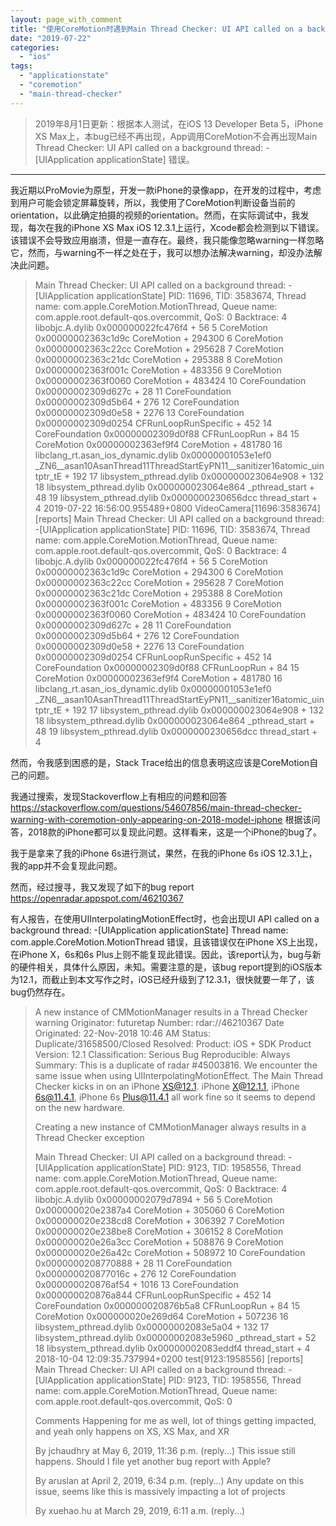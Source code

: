 ```yaml
---
layout: page_with_comment
title: "使用CoreMotion时遇到Main Thread Checker: UI API called on a background thread: -[UIApplication applicationState]"
date: "2019-07-22"
categories: 
  - "ios"
tags: 
  - "applicationstate"
  - "coremotion"
  - "main-thread-checker"
---
```


> 2019年8月1日更新：根据本人测试，在iOS 13 Developer Beta 5，iPhone XS Max上，本bug已经不再出现，App调用CoreMotion不会再出现Main Thread Checker: UI API called on a background thread: -\[UIApplication applicationState\] 错误。

* * *

我近期以ProMovie为原型，开发一款iPhone的录像app，在开发的过程中，考虑到用户可能会锁定屏幕旋转，所以，我使用了CoreMotion判断设备当前的orientation，以此确定拍摄的视频的orientation。然而，在实际调试中，我发现，每次在我的iPhone XS Max iOS 12.3.1上运行，Xcode都会检测到以下错误。该错误不会导致应用崩溃，但是一直存在。最终，我只能像忽略warning一样忽略它，然而，与warning不一样之处在于，我可以想办法解决warning，却没办法解决此问题。

> Main Thread Checker: UI API called on a background thread: -\[UIApplication applicationState\] PID: 11696, TID: 3583674, Thread name: com.apple.CoreMotion.MotionThread, Queue name: com.apple.root.default-qos.overcommit, QoS: 0 Backtrace: 4 libobjc.A.dylib 0x000000022fc476f4 \+ 56 5 CoreMotion 0x00000002363c1d9c CoreMotion + 294300 6 CoreMotion 0x00000002363c22cc CoreMotion + 295628 7 CoreMotion 0x00000002363c21dc CoreMotion + 295388 8 CoreMotion 0x00000002363f001c CoreMotion + 483356 9 CoreMotion 0x00000002363f0060 CoreMotion + 483424 10 CoreFoundation 0x00000002309d627c \+ 28 11 CoreFoundation 0x00000002309d5b64 \+ 276 12 CoreFoundation 0x00000002309d0e58 \+ 2276 13 CoreFoundation 0x00000002309d0254 CFRunLoopRunSpecific + 452 14 CoreFoundation 0x00000002309d0f88 CFRunLoopRun + 84 15 CoreMotion 0x00000002363ef9f4 CoreMotion + 481780 16 libclang\_rt.asan\_ios\_dynamic.dylib 0x00000001053e1ef0 \_ZN6\_\_asan10AsanThread11ThreadStartEyPN11\_\_sanitizer16atomic\_uintptr\_tE + 192 17 libsystem\_pthread.dylib 0x000000023064e908 \+ 132 18 libsystem\_pthread.dylib 0x000000023064e864 \_pthread\_start + 48 19 libsystem\_pthread.dylib 0x0000000230656dcc thread\_start + 4 2019-07-22 16:56:00.955489+0800 VideoCamera\[11696:3583674\] \[reports\] Main Thread Checker: UI API called on a background thread: -\[UIApplication applicationState\] PID: 11696, TID: 3583674, Thread name: com.apple.CoreMotion.MotionThread, Queue name: com.apple.root.default-qos.overcommit, QoS: 0 Backtrace: 4 libobjc.A.dylib 0x000000022fc476f4 \+ 56 5 CoreMotion 0x00000002363c1d9c CoreMotion + 294300 6 CoreMotion 0x00000002363c22cc CoreMotion + 295628 7 CoreMotion 0x00000002363c21dc CoreMotion + 295388 8 CoreMotion 0x00000002363f001c CoreMotion + 483356 9 CoreMotion 0x00000002363f0060 CoreMotion + 483424 10 CoreFoundation 0x00000002309d627c \+ 28 11 CoreFoundation 0x00000002309d5b64 \+ 276 12 CoreFoundation 0x00000002309d0e58 \+ 2276 13 CoreFoundation 0x00000002309d0254 CFRunLoopRunSpecific + 452 14 CoreFoundation 0x00000002309d0f88 CFRunLoopRun + 84 15 CoreMotion 0x00000002363ef9f4 CoreMotion + 481780 16 libclang\_rt.asan\_ios\_dynamic.dylib 0x00000001053e1ef0 \_ZN6\_\_asan10AsanThread11ThreadStartEyPN11\_\_sanitizer16atomic\_uintptr\_tE + 192 17 libsystem\_pthread.dylib 0x000000023064e908 \+ 132 18 libsystem\_pthread.dylib 0x000000023064e864 \_pthread\_start + 48 19 libsystem\_pthread.dylib 0x0000000230656dcc thread\_start + 4

然而，令我感到困惑的是，Stack Trace给出的信息表明这应该是CoreMotion自己的问题。

我通过搜索，发现Stackoverflow上有相应的问题和回答 https://stackoverflow.com/questions/54607856/main-thread-checker-warning-with-coremotion-only-appearing-on-2018-model-iphone 根据该问答，2018款的iPhone都可以复现此问题。这样看来，这是一个iPhone的bug了。

我于是拿来了我的iPhone 6s进行测试，果然，在我的iPhone 6s iOS 12.3.1上，我的app并不会复现此问题。

然而，经过搜寻，我又发现了如下的bug report https://openradar.appspot.com/46210367

有人报告，在使用UIInterpolatingMotionEffect时，也会出现UI API called on a background thread: -\[UIApplication applicationState\] Thread name: com.apple.CoreMotion.MotionThread 错误，且该错误仅在iPhone XS上出现，在iPhone X，6s和6s Plus上则不能复现此错误。因此，该report认为，bug与新的硬件相关，具体什么原因，未知。需要注意的是，该bug report提到的iOS版本为12.1，而截止到本文写作之时，iOS已经升级到了12.3.1，很快就要一年了，该bug仍然存在。

> A new instance of CMMotionManager results in a Thread Checker warning Originator: futuretap Number: rdar://46210367 Date Originated: 22-Nov-2018 10:46 AM Status: Duplicate/31658500/Closed Resolved: Product: iOS + SDK Product Version: 12.1 Classification: Serious Bug Reproducible: Always Summary: This is a duplicate of radar #45003816. We encounter the same issue when using UIInterpolatingMotionEffect. The Main Thread Checker kicks in on an iPhone XS@12.1. iPhone X@12.1.1, iPhone 6s@11.4.1, iPhone 6s Plus@11.4.1 all work fine so it seems to depend on the new hardware.
> 
> Creating a new instance of CMMotionManager always results in a Thread Checker exception
> 
> Main Thread Checker: UI API called on a background thread: -\[UIApplication applicationState\] PID: 9123, TID: 1958556, Thread name: com.apple.CoreMotion.MotionThread, Queue name: com.apple.root.default-qos.overcommit, QoS: 0 Backtrace: 4 libobjc.A.dylib 0x00000002079d7894 \+ 56 5 CoreMotion 0x000000020e2387a4 CoreMotion + 305060 6 CoreMotion 0x000000020e238cd8 CoreMotion + 306392 7 CoreMotion 0x000000020e238be8 CoreMotion + 306152 8 CoreMotion 0x000000020e26a3cc CoreMotion + 508876 9 CoreMotion 0x000000020e26a42c CoreMotion + 508972 10 CoreFoundation 0x0000000208770888 \+ 28 11 CoreFoundation 0x000000020877016c \+ 276 12 CoreFoundation 0x000000020876af54 \+ 1016 13 CoreFoundation 0x000000020876a844 CFRunLoopRunSpecific + 452 14 CoreFoundation 0x000000020876b5a8 CFRunLoopRun + 84 15 CoreMotion 0x000000020e269d64 CoreMotion + 507236 16 libsystem\_pthread.dylib 0x00000002083e5a04 \+ 132 17 libsystem\_pthread.dylib 0x00000002083e5960 \_pthread\_start + 52 18 libsystem\_pthread.dylib 0x00000002083eddf4 thread\_start + 4 2018-10-04 12:09:35.737994+0200 test\[9123:1958556\] \[reports\] Main Thread Checker: UI API called on a background thread: -\[UIApplication applicationState\] PID: 9123, TID: 1958556, Thread name: com.apple.CoreMotion.MotionThread, Queue name: com.apple.root.default-qos.overcommit, QoS: 0
> 
> Comments Happening for me as well, lot of things getting impacted, and yeah only happens on XS, XS Max, and XR
> 
> By jchaudhry at May 6, 2019, 11:36 p.m. (reply...) This issue still happens. Should I file yet another bug report with Apple?
> 
> By aruslan at April 2, 2019, 6:34 p.m. (reply...) Any update on this issue, seems like this is massively impacting a lot of projects
> 
> By xuehao.hu at March 29, 2019, 6:11 a.m. (reply...)
